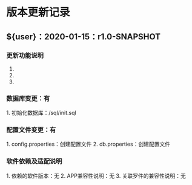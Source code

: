 # 版本更新记录

## ${user}：2020-01-15：r1.0-SNAPSHOT
### 更新功能说明
1. [add]:创建项目
2. [update]:无
3. [fix]:无
### 数据库变更：有
1. 初始化数据库：/sql/init.sql
### 配置文件变更：有
1. config.properties：创建配置文件
2. db.properties：创建配置文件
### 软件依赖及适配说明
1. 依赖的软件版本：无
2. APP兼容性说明：无
3. 关联罗件的兼容性说明：无


